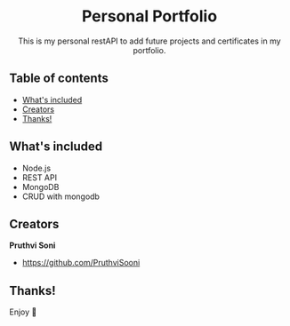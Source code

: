 <p align="center">
  <h1 align="center">Personal Portfolio</h3>
  <p align="center">
    This is my personal restAPI to add future projects and certificates in my portfolio.
    <br>
  </p>
</p>

## Table of contents
- [What's included](#whats-included)
- [Creators](#creators)
- [Thanks!](#thanks)

## What's included

- Node.js
- REST API
- MongoDB
- CRUD with mongodb

## Creators

**Pruthvi Soni**

- <https://github.com/PruthviSooni>

<!-- <a href='https://ko-fi.com/S6S5LMVR' target='_blank'><img height='36' style='border:0px;height:36px;' src='https://az743702.vo.msecnd.net/cdn/kofi4.png?v=0' border='0' alt='Buy Me a Coffee at ko-fi.com' /></a> -->

## Thanks!

Enjoy :metal:
